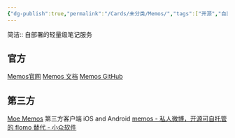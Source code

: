 ```yaml
---
{"dg-publish":true,"permalink":"/Cards/未分类/Memos/","tags":["开源","自部署应用"],"noteIcon":1,"created":"2024-01-01","updated":"2024-04-11"}
---
```


简洁:: 自部署的轻量级笔记服务

## 官方
[Memos官网](https://www.usememos.com/)
[Memos 文档](https://www.usememos.com/docs)
[Memos GitHub](https://github.com/usememos/memos)

## 第三方
[Moe Memos](https://memos.moe/) 第三方客户端 iOS and Android
[memos - 私人微博，开源可自托管的 flomo 替代 - 小众软件](https://www.appinn.com/memos/)